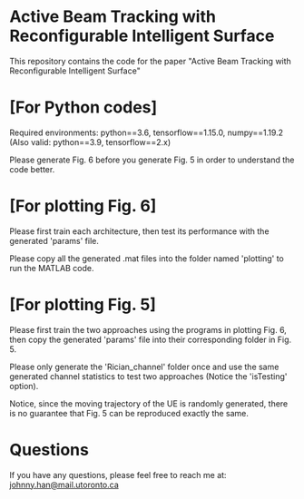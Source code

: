 # Active Beam Tracking with Reconfigurable Intelligent Surface
This repository contains the code for the paper "Active Beam Tracking with Reconfigurable Intelligent Surface"

# [For Python codes]
Required environments: python==3.6, tensorflow==1.15.0, numpy==1.19.2 (Also valid: python==3.9, tensorflow==2.x)

Please generate Fig. 6 before you generate Fig. 5 in order to understand the code better.

# [For plotting Fig. 6]
Please first train each architecture, then test its performance with the generated 'params' file.

Please copy all the generated .mat files into the folder named 'plotting' to run the MATLAB code.

# [For plotting Fig. 5]
Please first train the two approaches using the programs in plotting Fig. 6, then copy the generated 'params' file into their corresponding folder in Fig. 5.

Please only generate the 'Rician_channel' folder once and use the same generated channel statistics to test two approaches (Notice the 'isTesting' option). 

Notice, since the moving trajectory of the UE is randomly generated, there is no guarantee that Fig. 5 can be reproduced exactly the same.

# Questions
If you have any questions, please feel free to reach me at: johnny.han@mail.utoronto.ca
